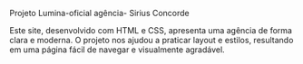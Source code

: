 Projeto Lumina-oficial  agência- Sirius Concorde

Este site, desenvolvido com HTML e CSS, apresenta uma agência de forma clara e moderna.
O projeto nos ajudou a praticar layout e estilos, resultando em uma página
fácil de navegar e visualmente agradável.
